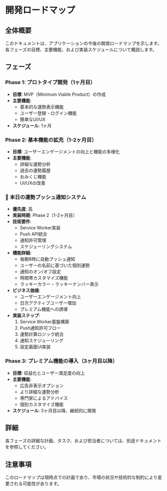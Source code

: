 # 開発ロードマップ

## 全体概要

このドキュメントは、アプリケーションの今後の開発ロードマップを示します。各フェーズの目標、主要機能、および実装スケジュールについて概説します。

## フェーズ

### Phase 1: プロトタイプ開発（1ヶ月目）

- **目標**: MVP（Minimum Viable Product）の作成
- **主要機能**:
  - 基本的な運勢表示機能
  - ユーザー登録・ログイン機能
  - 簡単なUI/UX
- **スケジュール**: 1ヶ月

### Phase 2: 基本機能の拡充（1-2ヶ月目）

- **目標**: ユーザーエンゲージメントの向上と機能の多様化
- **主要機能**:
  - 詳細な運勢分析
  - 過去の運勢履歴
  - おみくじ機能
  - UI/UXの改善

### 📱 **本日の運勢プッシュ通知システム**
- **優先度**: 高
- **実装時期**: Phase 2（1-2ヶ月目）
- **技術要件**: 
  - Service Worker実装
  - Push API統合
  - 通知許可管理
  - スケジューリングシステム
- **機能詳細**:
  - 毎朝8時に自動プッシュ通知
  - ユーザーの名前に基づいた個別運勢
  - 通知のオン/オフ設定
  - 時間帯カスタマイズ機能
  - ラッキーカラー・ラッキーナンバー表示
- **ビジネス価値**: 
  - ユーザーエンゲージメント向上
  - 日次アクティブユーザー増加
  - プレミアム機能への誘導
- **実装ステップ**:
  1. Service Worker基盤構築
  2. Push通知許可フロー
  3. 運勢計算ロジック統合
  4. 通知スケジューリング
  5. 設定画面UI実装

### Phase 3: プレミアム機能の導入（3ヶ月目以降）

- **目標**: 収益化とユーザー満足度の向上
- **主要機能**:
  - 広告非表示オプション
  - より詳細な運勢分析
  - 専門家によるアドバイス
  - 個別カスタマイズ機能
- **スケジュール**: 3ヶ月目以降、継続的に開発

## 詳細

各フェーズの詳細な計画、タスク、および担当者については、別途ドキュメントを参照してください。

## 注意事項

このロードマップは現時点での計画であり、市場の状況や技術的な制約により変更される可能性があります。
